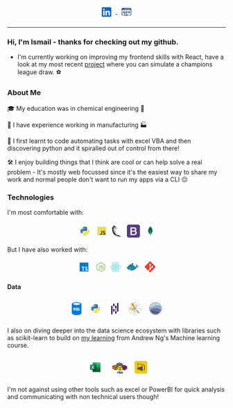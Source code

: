 <div align="center">
<a href="https://www.linkedin.com/in/ismailmo-chem/">
  <img style="margin:10px;" align="center" alt="Ismail's LinkedIN" width="22px" src="images/linkedin.svg" />
</a>
<a href="https://www.ismailmo.com">
  <img style="margin:10px;" align="center" alt="Ismail's Website" width="22px" src="images/website.png" />
</a>
</div>

---

### Hi, I'm Ismail - thanks for checking out my github.

-   I'm currently working on improving my frontend skills with React, have a look at my most recent [project](https://github.com/ismailmo1/ucl-draw)
    where you can simulate a champions league draw. :soccer:

### About Me

🎓 My education was in chemical engineering 🧪

👔 I have experience working in manufacturing :factory:

🤖 I first learnt to code automating tasks with excel VBA and then discovering python and it spiralled out of control from there!

🛠️ I enjoy building things that I think are cool or can help solve a real problem - It's mostly web focussed since it's the easiest way to share my work and normal people don't want to run my apps via a CLI 😔

### Technologies

I'm most comfortable with:

<div align="center">
<img style="margin:5px;" align="center" alt="python" width="30px" src="images/python.png" /> 
<img style="margin:5px;" align="center" alt="javascript" width="20px" src="images/javascript.png" /> 
<img style="margin:5px;" align="center" alt="flask" width="20px" src="images/flask.png" /> 
<img style="margin:5px;" align="center" alt="bootstrap" width="30px" src="images/bootstrap.png" /> 
<img style="margin:0px;" align="center" alt="mongodb" width="30px" src="images/mongodb.png" />
</div>

But I have also worked with:

<div align="center">
<img style="margin:5px;" align="center" alt="typescript" width="30px" src="images/typescript.png" /> 
<img style="margin:5px;" align="center" alt="nodejs" width="20px" src="images/nodejs.png" /> 
<img style="margin:0px;" align="center" alt="react" width="30px" src="images/react.png" />
<img style="margin:5px;" align="center" alt="docker" width="30px" src="images/docker.png" /> 
<img style="margin:5px;" align="center" alt="git" width="25px" src="images/git.png" /> 
</div>

#### Data

<div align="center" style="margin:20px;">
<img style="margin:5px;" align="center" alt="sql" width="30px" src="images/sql.png" /> 
<img style="margin:5px;" align="center" alt="python" width="30px" src="images/python.png" /> 
<img style="margin:5px;" align="center" alt="pandas" width="30px" src="images/pandas.svg" /> 
<img style="margin:7px;" align="center" alt="matplotlib" width="30px" src="images/matplotlib.png" /> 
<img style="margin:7px;" align="center" alt="seaborn" width="30px" src="images/seaborn.png" />
</div>

I also on diving deeper into the data science ecosystem with libraries such as scikit-learn to build on [my learning](https://github.com/ismailmo1/ml_ng)
from Andrew Ng's Machine learning course.

<div align="center"  style="margin:20px;">
<img style="margin:5px;" align="center" alt="excel" width="50px" src="images/excel.png" />
<img style="margin:5px;" align="center" alt="vbayuck" width="35px" src="images/vba.png" />
<img style="margin:5px;" align="center" alt="powerbi" width="35px" src="images/powerbi.png" />
</div>
  
  I'm not against using other tools such as excel or PowerBI for quick analysis and communicating with non technical users though!
